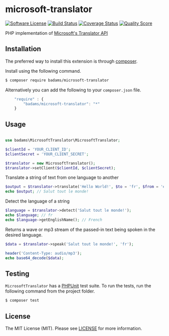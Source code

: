 microsoft-translator
================================

[![Software License](https://img.shields.io/badge/license-MIT-brightgreen.svg?style=flat-square)](LICENSE)
[![Build Status](https://img.shields.io/travis/badams/microsoft-translator/master.svg?style=flat-square)](https://travis-ci.org/badams/microsoft-translator)
[![Coverage Status](https://img.shields.io/scrutinizer/coverage/g/badams/microsoft-translator.svg?style=flat-square)](https://scrutinizer-ci.com/g/badams/microsoft-translator/code-structure)
[![Quality Score](https://img.shields.io/scrutinizer/g/badams/microsoft-translator.svg?style=flat-square)](https://scrutinizer-ci.com/g/badams/microsoft-translator)

PHP implementation of [Microsoft's Translator API](https://msdn.microsoft.com/en-us/library/ff512419.aspx)

## Installation

The preferred way to install this extension is through [composer](http://getcomposer.org/download/).

Install using the following command.

```bash
$ composer require badams/microsoft-translator
```

Alternatively you can add the following to your `composer.json` file.

```javascript
    "require" : {
        "badams/microsoft-translator": "*"
    }
```

## Usage

```php

use badams\MicrosoftTranslator\MicrosoftTranslator;

$clientId = 'YOUR_CLIENT_ID';
$clientSecret = 'YOUR_CLIENT_SECRET';

$translator = new MicrosoftTranslator();
$translator->setClient($clientId, $clientSecret);

```

Translate a string of text from one language to another

```php
$output = $translator->translate('Hello World!', $to = 'fr', $from = 'en');
echo $output; // Salut tout le monde!

```

Detect the language of a string

```php
$language = $translator->detect('Salut tout le monde!');
echo $language; // fr
echo $language->getEnglishName(); // French

```

Returns a wave or mp3 stream of the passed-in text being spoken in the desired language.

```php
$data = $translator->speak('Salut tout le monde!', 'fr');

header('Content-Type: audio/mp3');
echo base64_decode($data);

```


## Testing

`MicrosoftTranslator` has a [PHPUnit](https://phpunit.de) test suite. To run the tests, run the following command from the project folder.

``` bash
$ composer test
```

## License

The MIT License (MIT). Please see [LICENSE](LICENSE) for more information.

